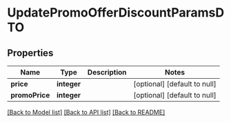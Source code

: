 # UpdatePromoOfferDiscountParamsDTO

## Properties
Name | Type | Description | Notes
------------ | ------------- | ------------- | -------------
**price** | **integer** |  | [optional] [default to null]
**promoPrice** | **integer** |  | [optional] [default to null]

[[Back to Model list]](../README.md#documentation-for-models) [[Back to API list]](../README.md#documentation-for-api-endpoints) [[Back to README]](../README.md)


